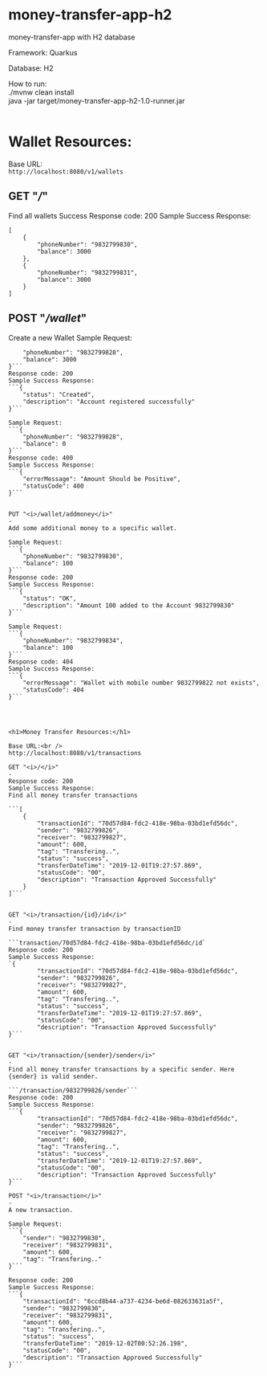 # money-transfer-app-h2
money-transfer-app with H2 database

Framework: Quarkus

Database: H2


How to run:<br>
./mvnw clean install<br>
java -jar target/money-transfer-app-h2-1.0-runner.jar <br><br>


<h1>Wallet Resources:</h1>

Base URL:<br />
`http://localhost:8080/v1/wallets`

GET "<i>/</i>"
-
Find all wallets
Success Response code: 200
Sample Success Response:
```
[
    {
        "phoneNumber": "9832799830",
        "balance": 3000
    },
    {
        "phoneNumber": "9832799831",
        "balance": 3000
    }
]
```

POST "<i>/wallet</i>"
-
Create a new Wallet
Sample Request:
```{
	"phoneNumber": "9832799828",
	"balance": 3000
}```
Response code: 200
Sample Success Response:
```{
    "status": "Created",
    "description": "Account registered successfully"
}```

Sample Request:
```{
	"phoneNumber": "9832799828",
	"balance": 0
}```
Response code: 400
Sample Success Response:
```{
    "errorMessage": "Amount Should be Positive",
    "statusCode": 400
}```


PUT "<i>/wallet/addmoney</i>"
-
Add some additional money to a specific wallet.

Sample Request:
```{
	"phoneNumber": "9832799830",
	"balance": 100
}```
Response code: 200
Sample Success Response:
```{
    "status": "OK",
    "description": "Amount 100 added to the Account 9832799830"
}```

Sample Request:
```{
	"phoneNumber": "9832799834",
	"balance": 100
}```
Response code: 404
Sample Success Response:
```{
    "errorMessage": "Wallet with mobile number 9832799822 not exists",
    "statusCode": 404
}```




<h1>Money Transfer Resources:</h1>

Base URL:<br />
http://localhost:8080/v1/transactions

GET "<i>/</i>"
-
Response code: 200
Sample Success Response:
Find all money transfer transactions

```[
    {
        "transactionId": "70d57d84-fdc2-418e-98ba-03bd1efd56dc",
        "sender": "9832799826",
        "receiver": "9832799827",
        "amount": 600,
        "tag": "Transfering..",
        "status": "success",
        "transferDateTime": "2019-12-01T19:27:57.869",
        "statusCode": "00",
        "description": "Transaction Approved Successfully"
    }
]```


GET "<i>/transaction/{id}/id</i>"
-
Find money transfer transaction by transactionID

```transaction/70d57d84-fdc2-418e-98ba-03bd1efd56dc/id`
Response code: 200
Sample Success Response:
`{
        "transactionId": "70d57d84-fdc2-418e-98ba-03bd1efd56dc",
        "sender": "9832799826",
        "receiver": "9832799827",
        "amount": 600,
        "tag": "Transfering..",
        "status": "success",
        "transferDateTime": "2019-12-01T19:27:57.869",
        "statusCode": "00",
        "description": "Transaction Approved Successfully"
}```


GET "<i>/transaction/{sender}/sender</i>"
-
Find all money transfer transactions by a specific sender. Here {sender} is valid sender.

```/transaction/9832799826/sender```
Response code: 200
Sample Success Response:
```{
        "transactionId": "70d57d84-fdc2-418e-98ba-03bd1efd56dc",
        "sender": "9832799826",
        "receiver": "9832799827",
        "amount": 600,
        "tag": "Transfering..",
        "status": "success",
        "transferDateTime": "2019-12-01T19:27:57.869",
        "statusCode": "00",
        "description": "Transaction Approved Successfully"
}```

POST "<i>/transaction</i>"
-
A new transaction.

Sample Request:
```{
	"sender": "9832799830",
	"receiver": "9832799831",
	"amount": 600,
	"tag": "Transfering.."
}```

Response code: 200
Sample Success Response:
```{
    "transactionId": "6ccd8b44-a737-4234-be6d-082633631a5f",
    "sender": "9832799830",
    "receiver": "9832799831",
    "amount": 600,
    "tag": "Transfering..",
    "status": "success",
    "transferDateTime": "2019-12-02T00:52:26.198",
    "statusCode": "00",
    "description": "Transaction Approved Successfully"
}```
